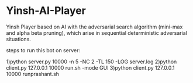# Yinsh-AI-Player
Yinsh Player based on AI with the adversarial search algorithm (mini-max and alpha beta pruning), which arise in sequential deterministic adversarial situations.


steps to run this bot on server:

1)python server.py 10000 -n 5 -NC 2 -TL 150 -LOG server.log
2)python client.py 127.0.0.1 10000 run.sh -mode GUI
3)python client.py 127.0.0.1 10000 runprashant.sh
